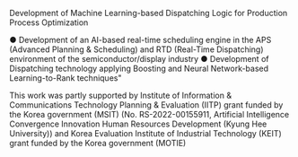 Development of Machine Learning-based Dispatching Logic for Production Process Optimization

● Development of an AI-based real-time scheduling engine in the APS (Advanced Planning & Scheduling) and RTD (Real-Time Dispatching) environment of the semiconductor/display industry
● Development of Dispatching technology applying Boosting and Neural Network-based Learning-to-Rank techniques"


This work was partly supported by Institute of Information & Communications Technology Planning & Evaluation (IITP) grant funded by the Korea government (MSIT) (No. RS-2022-00155911, Artificial Intelligence Convergence Innovation Human Resources Development (Kyung Hee University)) and Korea Evaluation Institute of Industrial Technology (KEIT) grant funded by the Korea government (MOTIE)
